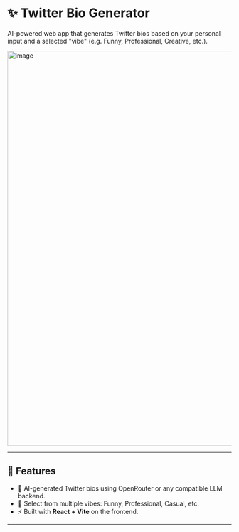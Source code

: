 # ✨ Twitter Bio Generator

AI-powered web app that generates Twitter bios based on your personal input and a selected "vibe" (e.g. Funny, Professional, Creative, etc.).

<img width="1911" height="886" alt="image" src="https://github.com/user-attachments/assets/3f71e151-a8a3-411d-9b6f-14d14ca59327" />


---

## 🔧 Features

- 🧠 AI-generated Twitter bios using OpenRouter or any compatible LLM backend.
- 🎨 Select from multiple vibes: Funny, Professional, Casual, etc.
- ⚡ Built with **React + Vite** on the frontend.
---
